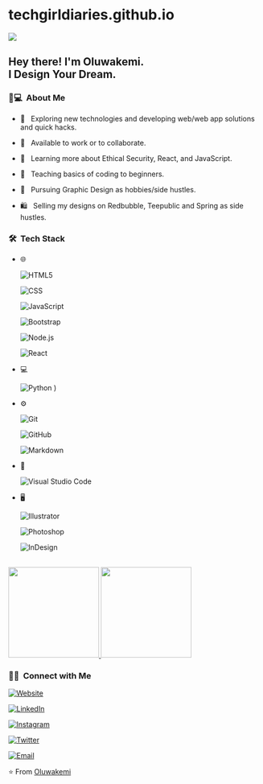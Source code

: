 # techgirldiaries.github.io

<img src="https://raw.githubusercontent.com/techgirldiaries/techgirldiaries/master/assets/Oluwakemi%20Obadeyi%20Banner.png">



<h2> Hey there! I'm Oluwakemi.<br>I Design Your Dream.</h2>



<h3> 👸💻 &nbsp;About Me </h3>


- 🤔 &nbsp; Exploring new technologies and developing web/web app solutions and quick hacks.

- 💼 &nbsp; Available to work or to collaborate.

- 🌱 &nbsp; Learning more about Ethical Security, React, and JavaScript.

- 📖 &nbsp; Teaching basics of coding to beginners.

- 🎨 &nbsp; Pursuing Graphic Design as hobbies/side hustles.

- 🛍 &nbsp; Selling my designs on Redbubble, Teepublic and Spring as side hustles.



<h3> 🛠 &nbsp;Tech Stack</h3>



- 🌐 &nbsp;

  ![HTML5](https://img.shields.io/badge/-HTML5-333333?style=flat&logo=HTML5)

  ![CSS](https://img.shields.io/badge/-CSS-333333?style=flat&logo=CSS3&logoColor=1572B6)

  ![JavaScript](https://img.shields.io/badge/-JavaScript-333333?style=flat&logo=javascript)

  ![Bootstrap](https://img.shields.io/badge/-Bootstrap-333333?style=flat&logo=bootstrap&logoColor=563D7C)

  ![Node.js](https://img.shields.io/badge/-Node.js-333333?style=flat&logo=node.js)

  ![React](https://img.shields.io/badge/-React-333333?style=flat&logo=react)

- 💻 &nbsp;

  ![Python](https://img.shields.io/badge/-Python-333333?style=flat&logo=python)
)

- ⚙️ &nbsp;

  ![Git](https://img.shields.io/badge/-Git-333333?style=flat&logo=git)

  ![GitHub](https://img.shields.io/badge/-GitHub-333333?style=flat&logo=github)

  ![Markdown](https://img.shields.io/badge/-Markdown-333333?style=flat&logo=markdown)

- 🔧 &nbsp;

  ![Visual Studio Code](https://img.shields.io/badge/-Visual%20Studio%20Code-333333?style=flat&logo=visual-studio-code&logoColor=007ACC)


- 🖥 &nbsp;

  ![Illustrator](https://img.shields.io/badge/-Illustrator-333333?style=flat&logo=adobe-illustrator)

  ![Photoshop](https://img.shields.io/badge/-Photoshop-333333?style=flat&logo=adobe-photoshop)

  ![InDesign](https://img.shields.io/badge/-InDesign-333333?style=flat&logo=adobe-indesign)



<br/>



<a href="https://github.com/techgirldiaries">

  <img height="180em" src="https://github-readme-stats.vercel.app/api?username=techgirldiaries&theme=buefy&show_icons=true" />

  <img height="180em" src="https://github-readme-stats.vercel.app/api/top-langs/?username=techgirldiaries&theme=buefy&layout=compact" />

</a>



<br/>



<h3> 🤝🏻 &nbsp;Connect with Me </h3>



<p align="center">

<a href="https://techgirldiaries.github.io"><img alt="Website" src="https://img.shields.io/badge/Website-www.techgirldiaries.github.io-blue?style=flat-square&logo=google-chrome"></a>

<a href="https://www.linkedin.com/in/techgirldiaries/"><img alt="LinkedIn" src="https://img.shields.io/badge/LinkedIn-techgirldiaries-blue?style=flat-square&logo=linkedin"></a>

<a href="https://www.instagram.com/diariesofatechgirl/"><img alt="Instagram" src="https://img.shields.io/badge/Instagram-diariesofatechgirl-blue?style=flat-square&logo=instagram"></a>

<a href="https://www.twitter.com/techgirldiaries/"><img alt="Twitter" src="https://img.shields.io/badge/Twitter-techgirldiaries_-blue?style=flat-square&logo=instagram"></a>

<a href="mailto:oluwakemi.toluwalase@gmail.com"><img alt="Email" src="https://img.shields.io/badge/Email-oluwakemi.toluwalase@gmail.com-blue?style=flat-square&logo=gmail"></a>

</p>



⭐️ From [Oluwakemi](https://github.com/techgirldiaries)











